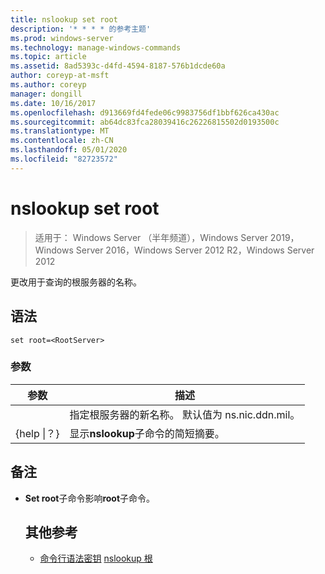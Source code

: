 ```yaml
---
title: nslookup set root
description: '* * * * 的参考主题'
ms.prod: windows-server
ms.technology: manage-windows-commands
ms.topic: article
ms.assetid: 8ad5393c-d4fd-4594-8187-576b1dcde60a
author: coreyp-at-msft
ms.author: coreyp
manager: dongill
ms.date: 10/16/2017
ms.openlocfilehash: d913669fd4fede06c9983756df1bbf626ca430ac
ms.sourcegitcommit: ab64dc83fca28039416c26226815502d0193500c
ms.translationtype: MT
ms.contentlocale: zh-CN
ms.lasthandoff: 05/01/2020
ms.locfileid: "82723572"
---
```

# <a name="nslookup-set-root"></a>nslookup set root

> 适用于： Windows Server （半年频道），Windows Server 2019，Windows Server 2016，Windows Server 2012 R2，Windows Server 2012

更改用于查询的根服务器的名称。
## <a name="syntax"></a>语法
```
set root=<RootServer>
```
### <a name="parameters"></a>参数

|    参数    |                                   描述                                    |
|-----------------|----------------------------------------------------------------------------------|
|  <RootServer>   | 指定根服务器的新名称。 默认值为 ns.nic.ddn.mil。 |
| {help &#124;？} |              显示**nslookup**子命令的简短摘要。               |

## <a name="remarks"></a>备注
- **Set root**子命令影响**root**子命令。
  ## <a name="additional-references"></a>其他参考
  - [命令行语法密钥](command-line-syntax-key.md)
  [nslookup 根](nslookup-root.md)
